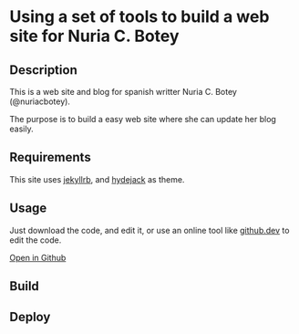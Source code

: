 # Using a set of tools to build a web site for Nuria C. Botey

## Description

This is a web site and blog for spanish writter Nuria C. Botey (@nuriacbotey).

The purpose is to build a easy web site where she can update her blog easily.

## Requirements

This site uses [jekyllrb](https://jekyllrb.com/), and [hydejack](https://hydejack.com/) as
 theme.


## Usage

Just download the code, and edit it, or use an online tool like [github.dev](https://github.dev/)
 to edit the code.

[Open in Github](https://github.dev/moratilla/nuriacbotey)

## Build

## Deploy
